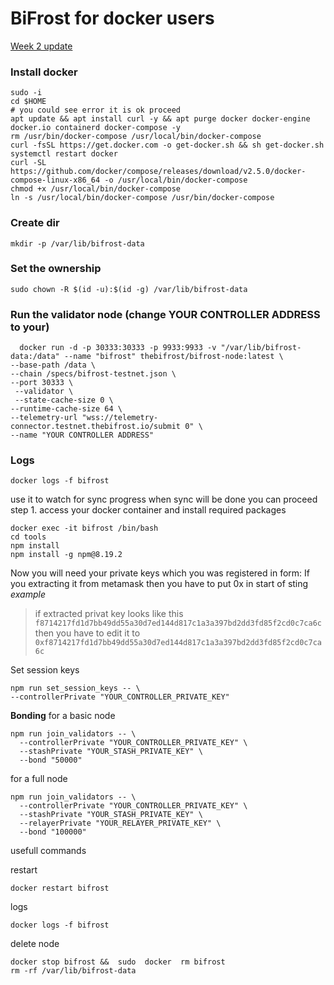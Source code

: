 # BiFrost for docker users

[Week 2 update](https://github.com/chaingon/testnet-mans/blob/main/Bifrost/week2.md) 

### Install docker

    sudo -i
    cd $HOME
    # you could see error it is ok proceed
    apt update && apt install curl -y && apt purge docker docker-engine docker.io containerd docker-compose -y
    rm /usr/bin/docker-compose /usr/local/bin/docker-compose
    curl -fsSL https://get.docker.com -o get-docker.sh && sh get-docker.sh
    systemctl restart docker
    curl -SL https://github.com/docker/compose/releases/download/v2.5.0/docker-compose-linux-x86_64 -o /usr/local/bin/docker-compose
    chmod +x /usr/local/bin/docker-compose
    ln -s /usr/local/bin/docker-compose /usr/bin/docker-compose


### Create dir

    mkdir -p /var/lib/bifrost-data
### Set the ownership

    sudo chown -R $(id -u):$(id -g) /var/lib/bifrost-data
### Run the validator node (change YOUR CONTROLLER ADDRESS to your)

      docker run -d -p 30333:30333 -p 9933:9933 -v "/var/lib/bifrost-data:/data" --name "bifrost" thebifrost/bifrost-node:latest \
	--base-path /data \
    --chain /specs/bifrost-testnet.json \
    --port 30333 \
     --validator \
     --state-cache-size 0 \
    --runtime-cache-size 64 \
	--telemetry-url "wss://telemetry-connector.testnet.thebifrost.io/submit 0" \
    --name "YOUR CONTROLLER ADDRESS"

###  Logs
    docker logs -f bifrost

use it to watch for sync progress when sync will be done you can proceed
 step 1. access your docker container and install required packages

    docker exec -it bifrost /bin/bash
    cd tools
    npm install
    npm install -g npm@8.19.2
    

Now you will need your private keys which you was registered in form:
If you extracting it from metamask then you have to put 0x in start of sting
*example* 

> if extracted privat key looks like this
> `f8714217fd1d7bb49dd55a30d7ed144d817c1a3a397bd2dd3fd85f2cd0c7ca6c` then
> you have to edit it to 
> `0xf8714217fd1d7bb49dd55a30d7ed144d817c1a3a397bd2dd3fd85f2cd0c7ca6c`

Set session keys

    npm run set_session_keys -- \
    --controllerPrivate "YOUR_CONTROLLER_PRIVATE_KEY"

 **Bonding**
 for a basic node

    npm run join_validators -- \
      --controllerPrivate "YOUR_CONTROLLER_PRIVATE_KEY" \
      --stashPrivate "YOUR_STASH_PRIVATE_KEY" \
      --bond "50000"

 for a full node

    npm run join_validators -- \
      --controllerPrivate "YOUR_CONTROLLER_PRIVATE_KEY" \
      --stashPrivate "YOUR_STASH_PRIVATE_KEY" \
      --relayerPrivate "YOUR_RELAYER_PRIVATE_KEY" \
      --bond "100000"
      
  usefull commands
  
  restart
  
    docker restart bifrost
  logs
  
    docker logs -f bifrost
  delete node
  
    docker stop bifrost &&  sudo  docker  rm bifrost
    rm -rf /var/lib/bifrost-data
   
